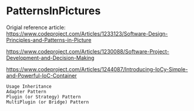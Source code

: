 # PatternsInPictures

Origial reference article: 
https://www.codeproject.com/Articles/1233123/Software-Design-Principles-and-Patterns-in-Picture

https://www.codeproject.com/Articles/1230088/Software-Project-Development-and-Decision-Making

https://www.codeproject.com/Articles/1244087/Introducing-IoCy-Simple-and-Powerful-IoC-Container


    Usage Inheritance
    Adapter Pattern
    Plugin (or Strategy) Pattern
    MultiPlugin (or Bridge) Pattern
